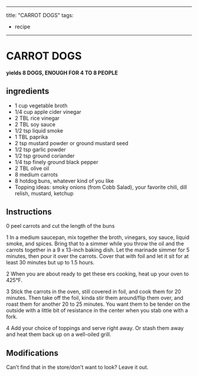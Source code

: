 
---
title: "CARROT DOGS"
tags:
  - recipe
---
# CARROT DOGS



#### yields  8 DOGS, ENOUGH FOR 4 TO 8 PEOPLE


## ingredients
* 1 cup vegetable broth 
* 1/4 cup apple cider vinegar 
* 2 TBL rice vinegar 
* 2 TBL soy sauce 
* 1/2 tsp liquid smoke 
* 1 TBL paprika 
* 2 tsp mustard powder or ground mustard seed 
* 1/2 tsp garlic powder 
* 1/2 tsp ground coriander 
* 1/4 tsp finely ground black pepper 
* 2 TBL olive oil 
* 8 medium carrots 
* 8 hotdog buns, whatever kind of    you like 
* Topping ideas: smoky onions (from Cobb Salad), your favorite chili, dill relish, mustard, ketchup 



## Instructions
0 peel carrots and cut the length of the buns

1 In a medium saucepan, mix together the broth, vinegars, soy sauce, liquid smoke, and spices. Bring that    to a simmer while you throw the oil and the carrots together in a 9 x 13-inch baking dish. Let the marinade simmer for 5 minutes, then pour it over the carrots. Cover that    with foil and let it sit for at least 30 minutes but up to 1.5 hours.

2 When you are about ready to get these  ers cooking, heat up your oven to 425°F.

3 Stick the carrots in the oven, still covered in foil, and cook them for 20 minutes. Then take off the foil, kinda stir them around/flip them over, and roast them for another 20 to 25 minutes. You want them to be tender on the outside with a little bit of resistance in the center when you stab one with a fork.

4 Add your choice of toppings and serve right away. Or stash them away and heat them back up on a well-oiled grill.



## Modifications


 Can’t find that    in the store/don’t want to look? Leave it out.




